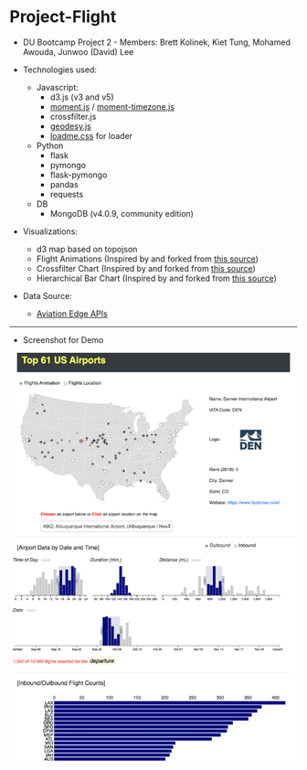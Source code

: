 # Project-Flight
* DU Bootcamp Project 2 - Members: Brett Kolinek, Kiet Tung, Mohamed Awouda, Junwoo (David) Lee

* Technologies used:
  * Javascript:
    * d3.js (v3 and v5)
    * <a href="https://momentjs.com/">moment.js</a> / <a href="https://momentjs.com/timezone/">moment-timezone.js</a>
    * crossfilter.js 
    * <a href="https://www.movable-type.co.uk/scripts/geodesy/docs/index.html">geodesy.js</a>
    * <a href="https://www.cssscript.com/mobile-first-css-loader-library-loadme/">loadme.css</a> for loader
  * Python
    * flask
    * pymongo
    * flask-pymongo
    * pandas
    * requests
  * DB
    * MongoDB (v4.0.9, community edition)

* Visualizations:
  * d3 map based on topojson
  * Flight Animations (Inspired by and forked from <a href="http://www.tnoda.com/blog/2014-04-02/">this source</a>)
  * Crossfilter Chart (Inspired by and forked from <a href="http://crossfilter.github.io/crossfilter/">this source</a>)
  * Hierarchical Bar Chart (Inspired by and forked from <a href="https://observablehq.com/@d3/hierarchical-bar-chart">this source</a>)

* Data Source:
  * <a href="https://aviation-edge.com/">Aviation Edge APIs</a>
<hr>

* Screenshot for Demo
<img src="https://github.com/junwoo77lee/Project_Flight/blob/master/project_flight_demo_img.png" alt="flight_aviation">
